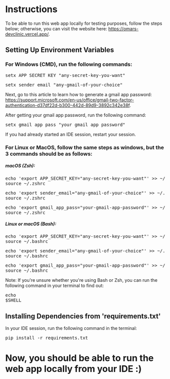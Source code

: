 # Instructions
To be able to run this web app locally for testing purposes, follow the steps below; otherwise, you can visit the website here: https://omars-devclinic.vercel.app/.

## Setting Up Environment Variables
### For Windows (CMD), run the following commands:
<pre>
setx APP_SECRET_KEY "any-secret-key-you-want"
</pre>

<pre>
setx sender_email "any-gmail-of-your-choice"
</pre>

Next, go to this article to learn how to generate a gmail app password: https://support.microsoft.com/en-us/office/gmail-two-factor-authentication-d37df22d-b300-442d-89d9-3892c342e38f.

After getting your gmail app password, run the following command:
<pre>
setx gmail_app_pass "your_gmail_app_password"
</pre>

If you had already started an IDE session, restart your session.

### For Linux or MacOS, follow the same steps as windows, but the 3 commands should be as follows:
##### macOS (Zsh):
<pre>
echo 'export APP_SECRET_KEY="any-secret-key-you-want"' >> ~/.zshrc
source ~/.zshrc
</pre>
<pre>
echo 'export sender_email="any-gmail-of-your-choice"' >> ~/.zshrc
source ~/.zshrc
</pre>
<pre>
echo 'export gmail_app_pass="your-gmail-app-password"' >> ~/.zshrc
source ~/.zshrc
</pre>

##### Linux or macOS (Bash):
<pre>
echo 'export APP_SECRET_KEY="any-secret-key-you-want"' >> ~/.bashrc
source ~/.bashrc
</pre>
<pre>
echo 'export sender_email="any-gmail-of-your-choice"' >> ~/.bashrc
source ~/.bashrc
</pre>
<pre>
echo 'export gmail_app_pass="your-gmail-app-password"' >> ~/.bashrc
source ~/.bashrc
</pre>

Note: If you're unsure whether you're using Bash or Zsh, you can run the following command in your terminal to find out: <pre>echo $SHELL</pre>



## Installing Dependencies from 'requirements.txt'

In your IDE session, run the following command in the terminal:
<pre>
pip install -r requirements.txt
</pre>


# Now, you should be able to run the web app locally from your IDE :)
